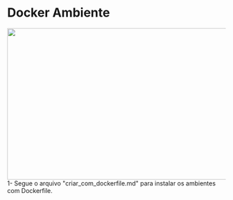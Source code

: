 # Docker Ambiente
<img src="https://logosmarcas.net/wp-content/uploads/2021/03/Docker-Logo.png" width="600" height="350">
1- Segue o arquivo "criar_com_dockerfile.md" para instalar os ambientes com Dockerfile.
